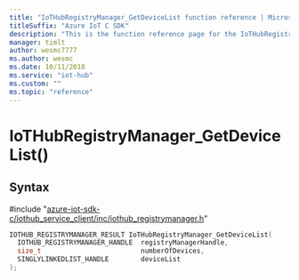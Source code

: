 ```yaml
---                             
title: "IoTHubRegistryManager_GetDeviceList function reference | Microsoft Docs" 
titleSuffix: "Azure IoT C SDK"            
description: "This is the function reference page for the IoTHubRegistryManager_GetDeviceList() function in the Azure IoT C SDK. This SDK is used with Azure IoT Hub and Azure IoT Hub Device Provisioning Service"            
manager: timlt                 
author: wesmc7777              
ms.author: wesmc               
ms.date: 10/11/2018                    
ms.service: "iot-hub"             
ms.custom: ""                
ms.topic: "reference"        
---                            
```


# IoTHubRegistryManager_GetDeviceList()

## Syntax

\#include "[azure-iot-sdk-c/iothub_service_client/inc/iothub_registrymanager.h](../iothub-registrymanager-h.md)"  
```C
IOTHUB_REGISTRYMANAGER_RESULT IoTHubRegistryManager_GetDeviceList(
  IOTHUB_REGISTRYMANAGER_HANDLE  registryManagerHandle,
  size_t                         numberOfDevices,
  SINGLYLINKEDLIST_HANDLE        deviceList
);
```

